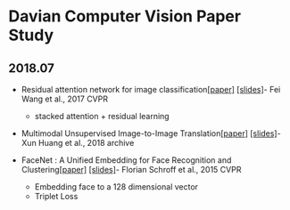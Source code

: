 # Davian Computer Vision Paper Study

## 2018.07 
 
-    Residual attention network for image classification[[paper]](https://arxiv.org/pdf/1704.06904.pdf) [[slides]](https://www.dropbox.com/s/e2ys8tc7h23t9mi/180705_residual_attention.pdf?dl=0)- Fei Wang  et al.,  2017 CVPR  
		*  stacked attention + residual learning 
		
-   Multimodal Unsupervised Image-to-Image Translation[[paper]](https://arxiv.org/abs/1804.04732) [[slides]](https://drive.google.com/open?id=19EWbGG51MjRYIyr5Q5LN_VHPTHrnoFDg)- Xun Huang  et al.,  2018 archive 

-   FaceNet : A Unified Embedding for Face Recognition and Clustering[[paper]](https://arxiv.org/pdf/1503.03832.pdf) [[slides]](https://drive.google.com/file/d/1mD2Kem-M_kHYNkdnQZSwKHHZ_CTS5Zvm/view)- Florian Schroff  et al.,  2015 CVPR
	 *  Embedding face to a 128 dimensional vector 
	 *  Triplet Loss  
